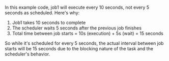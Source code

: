 In this example code, job1 will execute every 10 seconds, not every 5 seconds as scheduled. Here's why:

1. Job1 takes 10 seconds to complete
2. The scheduler waits 5 seconds after the previous job finishes
3. Total time between job starts = 10s (execution) + 5s (wait) = 15 seconds

So while it's scheduled for every 5 seconds, the actual interval between job starts will be 15 seconds due to the
blocking nature of the task and the scheduler's behavior.

